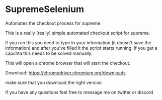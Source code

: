 # SupremeSelenium
Automates the checkout process for supreme

This is a really (really) simple automated checkout script for supreme.

If you run this you need to type in your information (it doesn't save the information) and after you've filled it the script starts running. If you get a capchta this needs to be solved manually.

This will open a chrome browser that will start the checkout.



Download: https://chromedriver.chromium.org/downloads

make sure that you download the right version


If you have any questions feel free to message me on twitter or discord
